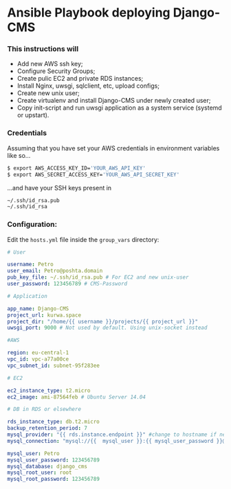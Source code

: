 Ansible Playbook deploying Django-CMS
=====================================

### This instructions will
- Add new AWS ssh key;
- Configure Security Groups;
- Create pulic EC2 and private RDS instances;
- Install Nginx, uwsgi, sqlclient, etc, upload configs;
- Create new unix user;
- Create virtualenv and install Django-CMS under newly created user;
- Copy init-script and run uwsgi application as a system service (systemd or upstart).

### Credentials
Assuming that you have set your AWS credentials in environment variables like so...
```sh
$ export AWS_ACCESS_KEY_ID='YOUR_AWS_API_KEY'
$ export AWS_SECRET_ACCESS_KEY='YOUR_AWS_API_SECRET_KEY'
```
...and have your SSH keys present in
```sh
~/.ssh/id_rsa.pub
~/.ssh/id_rsa
```

### Configuration:
Edit the `hosts.yml` file inside the `group_vars` directory:
```yaml
# User

username: Petro
user_email: Petro@poshta.domain
pub_key_file: ~/.ssh/id_rsa.pub # For EC2 and new unix-user
user_password: 123456789 # CMS-Password

# Application

app_name: Django-CMS
project_url: kurwa.space
project_dir: "/home/{{ username }}/projects/{{ project_url }}"
uwsgi_port: 9000 # Not used by default. Using unix-socket instead

#AWS

region: eu-central-1
vpc_id: vpc-a77a00ce
vpc_subnet_id: subnet-95f283ee

# EC2

ec2_instance_type: t2.micro
ec2_image: ami-87564feb # Ubuntu Server 14.04

# DB in RDS or elsewhere

rds_instance_type: db.t2.micro
backup_retention_period: 7
mysql_provider: "{{ rds.instance.endpoint }}" #change to hostname if needed
mysql_connection: "mysql://{{  mysql_user }}:{{ mysql_user_password }}@{{ mysql_provider }}/{{ mysql_database }}"

mysql_user: Petro
mysql_user_password: 123456789
mysql_database: django_cms
mysql_root_user: root
mysql_root_password: 123456789

```
